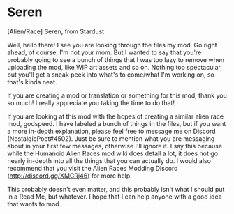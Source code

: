 # Seren
[Alien/Race] Seren, from Stardust

Well, hello there! I see you are looking through the files my mod. Go right ahead, of course, I'm not your mom. But I wanted to say that
you're probably going to see a bunch of things that I was too lazy to remove when uploading the mod, like WIP art assets and so on.
Nothing too spectacular, but you'll get a sneak peek into what's to come/what I'm working on, so that's kinda neat.

If you are creating a mod or translation or something for this mod, thank you so much! I really appreciate you taking the time to do that!

If you are looking at this mod with the hopes of creating a similar alien race mod, godspeed. I have labeled a bunch of things in the files,
but if you want a more in-depth explanation, please feel free to message me on Discord (NostalgicPoet#4502). Just be sure to mention what
you are messaging about in your first few messages, otherwise I'll ignore it. I say this because while the Humanoid Alien Races mod wiki
does detail a lot, it does not go nearly in-depth into all the things that you can actually do. I would also recommend that you visit the
Alien Races Modding Discord (http://discord.gg/XMCRj46) for more help.

This probably doesn't even matter, and this probably isn't what I should put in a Read Me, but whatever. I hope that I can help anyone with
a good idea that wants to mod.
